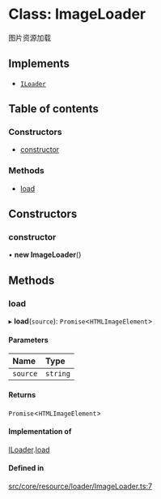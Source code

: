 # Class: ImageLoader

图片资源加载

## Implements

- [`ILoader`](../interfaces/ILoader.md)

## Table of contents

### Constructors

- [constructor](ImageLoader.md#constructor)

### Methods

- [load](ImageLoader.md#load)

## Constructors

### constructor

• **new ImageLoader**()

## Methods

### load

▸ **load**(`source`): `Promise`<`HTMLImageElement`\>

#### Parameters

| Name | Type |
| :------ | :------ |
| `source` | `string` |

#### Returns

`Promise`<`HTMLImageElement`\>

#### Implementation of

[ILoader](../interfaces/ILoader.md).[load](../interfaces/ILoader.md#load)

#### Defined in

[src/core/resource/loader/ImageLoader.ts:7](https://github.com/hxg2050/hxg/blob/51e5ed2/src/core/resource/loader/ImageLoader.ts#L7)
